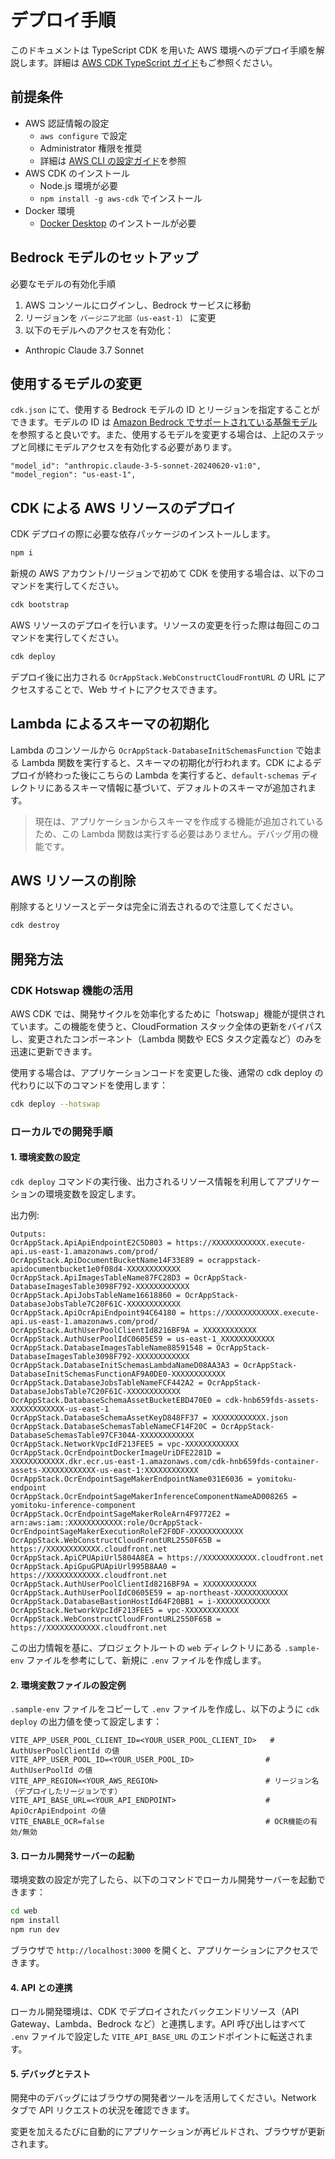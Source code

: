 # デプロイ手順

このドキュメントは TypeScript CDK を用いた AWS 環境へのデプロイ手順を解説します。詳細は [AWS CDK TypeScript ガイド](https://docs.aws.amazon.com/ja_jp/cdk/v2/guide/work-with-cdk-typescript.html)もご参照ください。

## 前提条件

- AWS 認証情報の設定
  - `aws configure` で設定
  - Administrator 権限を推奨
  - 詳細は [AWS CLI の設定ガイド](https://docs.aws.amazon.com/ja_jp/cli/latest/userguide/cli-configure-files.html)を参照
- AWS CDK のインストール
  - Node.js 環境が必要
  - `npm install -g aws-cdk` でインストール
- Docker 環境
  - [Docker Desktop](https://www.docker.com/products/docker-desktop/) のインストールが必要

## Bedrock モデルのセットアップ

必要なモデルの有効化手順

1. AWS コンソールにログインし、Bedrock サービスに移動
2. リージョンを `バージニア北部（us-east-1）` に変更
3. 以下のモデルへのアクセスを有効化：

- Anthropic Claude 3.7 Sonnet

## 使用するモデルの変更

`cdk.json` にて、使用する Bedrock モデルの ID とリージョンを指定することができます。モデルの ID は [Amazon Bedrock でサポートされている基盤モデル](https://docs.aws.amazon.com/ja_jp/bedrock/latest/userguide/models-supported.html) を参照すると良いです。また、使用するモデルを変更する場合は、上記のステップと同様にモデルアクセスを有効化する必要があります。

```
"model_id": "anthropic.claude-3-5-sonnet-20240620-v1:0",
"model_region": "us-east-1",
```

## CDK による AWS リソースのデプロイ

CDK デプロイの際に必要な依存パッケージのインストールします。

```sh
npm i
```

新規の AWS アカウント/リージョンで初めて CDK を使用する場合は、以下のコマンドを実行してください。

```sh
cdk bootstrap
```

AWS リソースのデプロイを行います。リソースの変更を行った際は毎回このコマンドを実行してください。

```sh
cdk deploy
```

デプロイ後に出力される `OcrAppStack.WebConstructCloudFrontURL` の URL にアクセスすることで、Web サイトにアクセスできます。

## Lambda によるスキーマの初期化

Lambda のコンソールから `OcrAppStack-DatabaseInitSchemasFunction` で始まる Lambda 関数を実行すると、スキーマの初期化が行われます。CDK によるデプロイが終わった後にこちらの Lambda を実行すると、`default-schemas` ディレクトリにあるスキーマ情報に基づいて、デフォルトのスキーマが追加されます。

> 現在は、アプリケーションからスキーマを作成する機能が追加されているため、この Lambda 関数は実行する必要はありません。デバッグ用の機能です。

## AWS リソースの削除

削除するとリソースとデータは完全に消去されるので注意してください。

```sh
cdk destroy
```

## 開発方法

### CDK Hotswap 機能の活用

AWS CDK では、開発サイクルを効率化するために「hotswap」機能が提供されています。この機能を使うと、CloudFormation スタック全体の更新をバイパスし、変更されたコンポーネント（Lambda 関数や ECS タスク定義など）のみを迅速に更新できます。

使用する場合は、アプリケーションコードを変更した後、通常の cdk deploy の代わりに以下のコマンドを使用します：

```bash
cdk deploy --hotswap
```

### ローカルでの開発手順

#### 1. 環境変数の設定

`cdk deploy` コマンドの実行後、出力されるリソース情報を利用してアプリケーションの環境変数を設定します。

出力例:

```
Outputs:
OcrAppStack.ApiApiEndpointE2C5D803 = https://XXXXXXXXXXXX.execute-api.us-east-1.amazonaws.com/prod/
OcrAppStack.ApiDocumentBucketName14F33E89 = ocrappstack-apidocumentbucket1e0f08d4-XXXXXXXXXXXX
OcrAppStack.ApiImagesTableName87FC28D3 = OcrAppStack-DatabaseImagesTable3098F792-XXXXXXXXXXXX
OcrAppStack.ApiJobsTableName16618860 = OcrAppStack-DatabaseJobsTable7C20F61C-XXXXXXXXXXXX
OcrAppStack.ApiOcrApiEndpoint94C64180 = https://XXXXXXXXXXXX.execute-api.us-east-1.amazonaws.com/prod/
OcrAppStack.AuthUserPoolClientId8216BF9A = XXXXXXXXXXXX
OcrAppStack.AuthUserPoolIdC0605E59 = us-east-1_XXXXXXXXXXXX
OcrAppStack.DatabaseImagesTableName88591548 = OcrAppStack-DatabaseImagesTable3098F792-XXXXXXXXXXXX
OcrAppStack.DatabaseInitSchemasLambdaNameD08AA3A3 = OcrAppStack-DatabaseInitSchemasFunctionAF9A0DE0-XXXXXXXXXXXX
OcrAppStack.DatabaseJobsTableNameFCF442A2 = OcrAppStack-DatabaseJobsTable7C20F61C-XXXXXXXXXXXX
OcrAppStack.DatabaseSchemaAssetBucketEBD470E0 = cdk-hnb659fds-assets-XXXXXXXXXXXX-us-east-1
OcrAppStack.DatabaseSchemaAssetKeyD848FF37 = XXXXXXXXXXXX.json
OcrAppStack.DatabaseSchemasTableNameCF14F20C = OcrAppStack-DatabaseSchemasTable97CF304A-XXXXXXXXXXXX
OcrAppStack.NetworkVpcIdF213FEE5 = vpc-XXXXXXXXXXXX
OcrAppStack.OcrEndpointDockerImageUriDFE2281D = XXXXXXXXXXXX.dkr.ecr.us-east-1.amazonaws.com/cdk-hnb659fds-container-assets-XXXXXXXXXXXX-us-east-1:XXXXXXXXXXXX
OcrAppStack.OcrEndpointSageMakerEndpointName031E6036 = yomitoku-endpoint
OcrAppStack.OcrEndpointSageMakerInferenceComponentNameAD008265 = yomitoku-inference-component
OcrAppStack.OcrEndpointSageMakerRoleArn4F9772E2 = arn:aws:iam::XXXXXXXXXXXX:role/OcrAppStack-OcrEndpointSageMakerExecutionRoleF2F0DF-XXXXXXXXXXXX
OcrAppStack.WebConstructCloudFrontURL2550F65B = https://XXXXXXXXXXXX.cloudfront.net
OcrAppStack.ApiCPUApiUrl5804A8EA = https://XXXXXXXXXXXX.cloudfront.net
OcrAppStack.ApiGpuGPUApiUrl995B8AA0 = https://XXXXXXXXXXXX.cloudfront.net
OcrAppStack.AuthUserPoolClientId8216BF9A = XXXXXXXXXXXX
OcrAppStack.AuthUserPoolIdC0605E59 = ap-northeast-XXXXXXXXXXXX
OcrAppStack.DatabaseBastionHostId64F20BB1 = i-XXXXXXXXXXXX
OcrAppStack.NetworkVpcIdF213FEE5 = vpc-XXXXXXXXXXXX
OcrAppStack.WebConstructCloudFrontURL2550F65B = https://XXXXXXXXXXXX.cloudfront.net
```

この出力情報を基に、プロジェクトルートの `web` ディレクトリにある `.sample-env` ファイルを参考にして、新規に `.env` ファイルを作成します。

#### 2. 環境変数ファイルの設定例

`.sample-env` ファイルをコピーして `.env` ファイルを作成し、以下のように `cdk deploy` の出力値を使って設定します：

```properties
VITE_APP_USER_POOL_CLIENT_ID=<YOUR_USER_POOL_CLIENT_ID>   # AuthUserPoolClientId の値
VITE_APP_USER_POOL_ID=<YOUR_USER_POOL_ID>                # AuthUserPoolId の値
VITE_APP_REGION=<YOUR_AWS_REGION>                        # リージョン名（デプロイしたリージョンです）
VITE_API_BASE_URL=<YOUR_API_ENDPOINT>                    # ApiOcrApiEndpoint の値
VITE_ENABLE_OCR=false                                    # OCR機能の有効/無効
```

#### 3. ローカル開発サーバーの起動

環境変数の設定が完了したら、以下のコマンドでローカル開発サーバーを起動できます：

```bash
cd web
npm install
npm run dev
```

ブラウザで `http://localhost:3000` を開くと、アプリケーションにアクセスできます。

#### 4. API との連携

ローカル開発環境は、CDK でデプロイされたバックエンドリソース（API Gateway、Lambda、Bedrock など）と連携します。API 呼び出しはすべて `.env` ファイルで設定した `VITE_API_BASE_URL` のエンドポイントに転送されます。

#### 5. デバッグとテスト

開発中のデバッグにはブラウザの開発者ツールを活用してください。Network タブで API リクエストの状況を確認できます。

変更を加えるたびに自動的にアプリケーションが再ビルドされ、ブラウザが更新されます。

